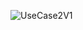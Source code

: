 ![UseCase2V1](https://student.labranet.jamk.fi/~M3268/Ohjelmistosuunnittelu/Projektity%C3%B6/UseCase2.PNG)
